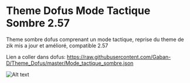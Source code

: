 # Theme Dofus Mode Tactique Sombre 2.57

Theme sombre dofus comprenant un mode tactique, reprise du theme de zik mis a jour et amélioré, compatible 2.57

Lien a coller dans dofus: https://raw.githubusercontent.com/Gaban-D/Theme_Dofus/master/Mode_tactique_sombre.json

![Alt text](Preview.png?raw=true "Mode tactique sombre")
